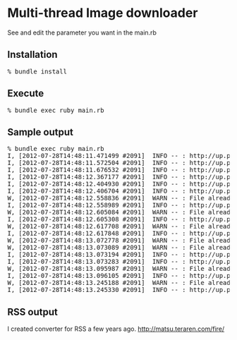 Multi-thread Image downloader
===============

See and edit the parameter you want in the main.rb


Installation
---------------
<pre>
% bundle install
</pre>

Execute
---------------
<pre>
% bundle exec ruby main.rb
</pre>



Sample output
---------------

<pre>
% bundle exec ruby main.rb
I, [2012-07-28T14:48:11.471499 #2091]  INFO -- : http://up.pandoravote.net/up/index.php?page=3&gal=1&mode=list&sword=&andor=
I, [2012-07-28T14:48:11.572504 #2091]  INFO -- : http://up.pandoravote.net/up/index.php?page=2&gal=1&mode=list&sword=&andor=
I, [2012-07-28T14:48:11.676532 #2091]  INFO -- : http://up.pandoravote.net/up/index.php?page=1&gal=1&mode=list&sword=&andor=
I, [2012-07-28T14:48:12.367177 #2091]  INFO -- : http://up.pandoravote.net/up/img/pandoraup00137674.jpg
I, [2012-07-28T14:48:12.404930 #2091]  INFO -- : http://up.pandoravote.net/up/img/pandoraup00137766.jpg
I, [2012-07-28T14:48:12.406704 #2091]  INFO -- : http://up.pandoravote.net/up/img/pandoraup00137720.jpg
W, [2012-07-28T14:48:12.558836 #2091]  WARN -- : File already exists
I, [2012-07-28T14:48:12.558989 #2091]  INFO -- : http://up.pandoravote.net/up/img/pandoraup00137673.jpg
W, [2012-07-28T14:48:12.605084 #2091]  WARN -- : File already exists
I, [2012-07-28T14:48:12.605308 #2091]  INFO -- : http://up.pandoravote.net/up/img/pandoraup00137765.jpg
W, [2012-07-28T14:48:12.617708 #2091]  WARN -- : File already exists
I, [2012-07-28T14:48:12.617848 #2091]  INFO -- : http://up.pandoravote.net/up/img/pandoraup00137719.jpg
W, [2012-07-28T14:48:13.072778 #2091]  WARN -- : File already exists
W, [2012-07-28T14:48:13.073089 #2091]  WARN -- : File already exists
I, [2012-07-28T14:48:13.073194 #2091]  INFO -- : http://up.pandoravote.net/up/img/pandoraup00137672.jpg
I, [2012-07-28T14:48:13.073283 #2091]  INFO -- : http://up.pandoravote.net/up/img/pandoraup00137764.jpg
W, [2012-07-28T14:48:13.095987 #2091]  WARN -- : File already exists
I, [2012-07-28T14:48:13.096105 #2091]  INFO -- : http://up.pandoravote.net/up/img/pandoraup00137718.jpg
W, [2012-07-28T14:48:13.245188 #2091]  WARN -- : File already exists
I, [2012-07-28T14:48:13.245330 #2091]  INFO -- : http://up.pandoravote.net/up/img/pandoraup00137763.jpg
</pre>

RSS output
-----------------
I created converter for RSS a few years ago.
http://matsu.teraren.com/fire/

